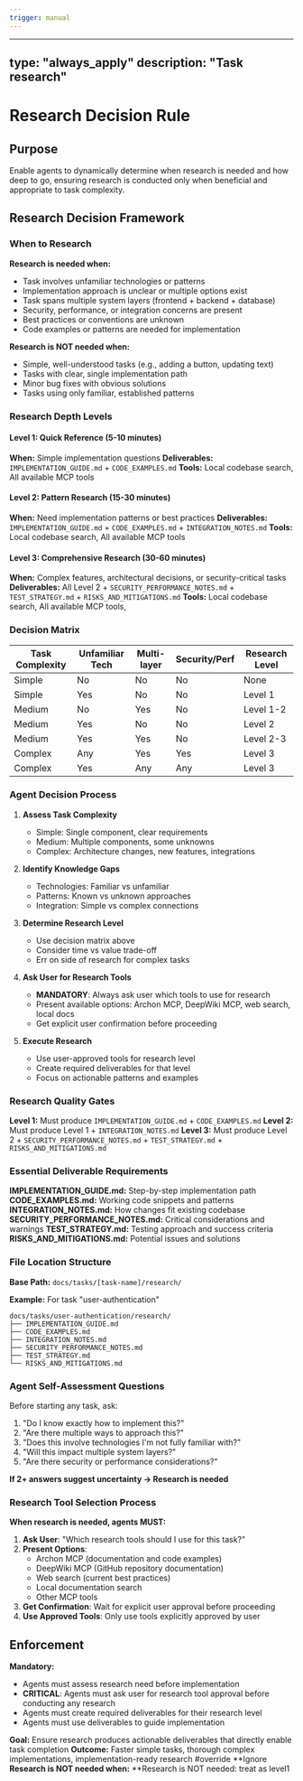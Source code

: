 ```yaml
---
trigger: manual
---
```


---
type: "always_apply"
description: "Task research"
---

# Research Decision Rule

## Purpose
Enable agents to dynamically determine when research is needed and how deep to go, ensuring research is conducted only when beneficial and appropriate to task complexity.

## Research Decision Framework

### When to Research
**Research is needed when:**
- Task involves unfamiliar technologies or patterns
- Implementation approach is unclear or multiple options exist
- Task spans multiple system layers (frontend + backend + database)
- Security, performance, or integration concerns are present
- Best practices or conventions are unknown
- Code examples or patterns are needed for implementation

**Research is NOT needed when:**
- Simple, well-understood tasks (e.g., adding a button, updating text)
- Tasks with clear, single implementation path
- Minor bug fixes with obvious solutions
- Tasks using only familiar, established patterns

### Research Depth Levels

#### Level 1: Quick Reference (5-10 minutes)
**When:** Simple implementation questions
**Deliverables:** `IMPLEMENTATION_GUIDE.md` + `CODE_EXAMPLES.md`
**Tools:** Local codebase search, All available MCP tools

#### Level 2: Pattern Research (15-30 minutes)
**When:** Need implementation patterns or best practices
**Deliverables:** `IMPLEMENTATION_GUIDE.md` + `CODE_EXAMPLES.md` + `INTEGRATION_NOTES.md`
**Tools:** Local codebase search, All available MCP tools

#### Level 3: Comprehensive Research (30-60 minutes)
**When:** Complex features, architectural decisions, or security-critical tasks
**Deliverables:** All Level 2 + `SECURITY_PERFORMANCE_NOTES.md` + `TEST_STRATEGY.md` + `RISKS_AND_MITIGATIONS.md`
**Tools:**  Local codebase search, All available MCP tools, 

### Decision Matrix

| Task Complexity | Unfamiliar Tech | Multi-layer | Security/Perf | Research Level |
|------------------|-----------------|-------------|---------------|----------------|
| Simple | No | No | No | None |
| Simple | Yes | No | No | Level 1 |
| Medium | No | Yes | No | Level 1-2 |
| Medium | Yes | No | No | Level 2 |
| Medium | Yes | Yes | No | Level 2-3 |
| Complex | Any | Yes | Yes | Level 3 |
| Complex | Yes | Any | Any | Level 3 |

### Agent Decision Process

1. **Assess Task Complexity**
   - Simple: Single component, clear requirements
   - Medium: Multiple components, some unknowns
   - Complex: Architecture changes, new features, integrations

2. **Identify Knowledge Gaps**
   - Technologies: Familiar vs unfamiliar
   - Patterns: Known vs unknown approaches
   - Integration: Simple vs complex connections

3. **Determine Research Level**
   - Use decision matrix above
   - Consider time vs value trade-off
   - Err on side of research for complex tasks

4. **Ask User for Research Tools**
   - **MANDATORY**: Always ask user which tools to use for research
   - Present available options: Archon MCP, DeepWiki MCP, web search, local docs
   - Get explicit user confirmation before proceeding

5. **Execute Research**
   - Use user-approved tools for research level
   - Create required deliverables for that level
   - Focus on actionable patterns and examples

### Research Quality Gates

**Level 1:** Must produce `IMPLEMENTATION_GUIDE.md` + `CODE_EXAMPLES.md`
**Level 2:** Must produce Level 1 + `INTEGRATION_NOTES.md`
**Level 3:** Must produce Level 2 + `SECURITY_PERFORMANCE_NOTES.md` + `TEST_STRATEGY.md` + `RISKS_AND_MITIGATIONS.md`

### Essential Deliverable Requirements

**IMPLEMENTATION_GUIDE.md:** Step-by-step implementation path
**CODE_EXAMPLES.md:** Working code snippets and patterns
**INTEGRATION_NOTES.md:** How changes fit existing codebase
**SECURITY_PERFORMANCE_NOTES.md:** Critical considerations and warnings
**TEST_STRATEGY.md:** Testing approach and success criteria
**RISKS_AND_MITIGATIONS.md:** Potential issues and solutions

### File Location Structure

**Base Path:** `docs/tasks/[task-name]/research/`

**Example:** For task "user-authentication"
```
docs/tasks/user-authentication/research/
├── IMPLEMENTATION_GUIDE.md
├── CODE_EXAMPLES.md
├── INTEGRATION_NOTES.md
├── SECURITY_PERFORMANCE_NOTES.md
├── TEST_STRATEGY.md
└── RISKS_AND_MITIGATIONS.md
```

### Agent Self-Assessment Questions

Before starting any task, ask:
1. "Do I know exactly how to implement this?"
2. "Are there multiple ways to approach this?"
3. "Does this involve technologies I'm not fully familiar with?"
4. "Will this impact multiple system layers?"
5. "Are there security or performance considerations?"

**If 2+ answers suggest uncertainty → Research is needed**

### Research Tool Selection Process

**When research is needed, agents MUST:**
1. **Ask User**: "Which research tools should I use for this task?"
2. **Present Options**:
   - Archon MCP (documentation and code examples)
   - DeepWiki MCP (GitHub repository documentation)
   - Web search (current best practices)
   - Local documentation search
   - Other MCP tools
3. **Get Confirmation**: Wait for explicit user approval before proceeding
4. **Use Approved Tools**: Only use tools explicitly approved by user

## Enforcement

**Mandatory:** 
- Agents must assess research need before implementation
- **CRITICAL**: Agents must ask user for research tool approval before conducting any research
- Agents must create required deliverables for their research level
- Agents must use deliverables to guide implementation

**Goal:** Ensure research produces actionable deliverables that directly enable task completion
**Outcome:** Faster simple tasks, thorough complex implementations, implementation-ready research
#override
**Ignore **Research is NOT needed when:** 
**Research is NOT needed: treat as level1